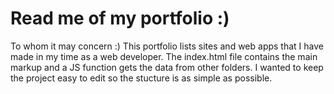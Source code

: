 # Read me of my portfolio :) 

To whom it may concern :)
This portfolio lists sites and web apps that I have made in my time as a web developer.
The index.html file contains the main markup and a JS function gets the data from other folders.
I wanted to keep the project easy to edit so the stucture is as simple as possible.